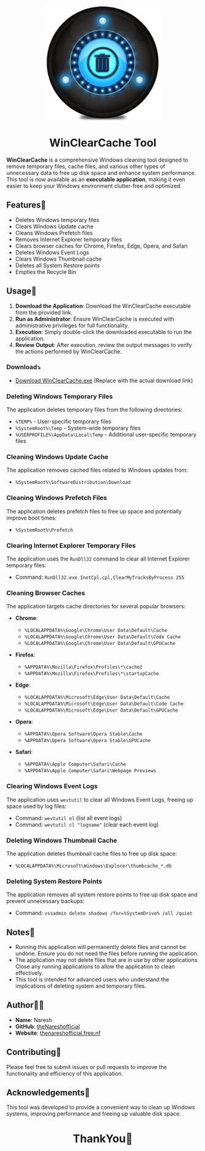 
<p align="center">
            <img src="assests/WinCleat-Cache-logo.png" width="300px">
</p>

<h1 align="center"> WinClearCache Tool</h1>

**WinClearCache** is a comprehensive Windows cleaning tool designed to remove temporary files, cache files, and various other types of unnecessary data to free up disk space and enhance system performance. This tool is now available as an **executable application**, making it even easier to keep your Windows environment clutter-free and optimized.

## Features🎯

- Deletes Windows temporary files
- Clears Windows Update cache
- Cleans Windows Prefetch files
- Removes Internet Explorer temporary files
- Clears browser caches for Chrome, Firefox, Edge, Opera, and Safari
- Deletes Windows Event Logs
- Clears Windows Thumbnail cache
- Deletes all System Restore points
- Empties the Recycle Bin

## Usage💭

1. **Download the Application**: Download the WinClearCache executable from the provided link.
2. **Run as Administrator**: Ensure WinClearCache is executed with administrative privileges for full functionality.
3. **Execution**: Simply double-click the downloaded executable to run the application.
4. **Review Output**: After execution, review the output messages to verify the actions performed by WinClearCache.

### Download⤵️

- [Download WinClearCache.exe](https://github.com/theNareshofficial/WinClearCache/blob/main/WinClearCache.exe) (Replace with the actual download link)

### Deleting Windows Temporary Files

The application deletes temporary files from the following directories:

- `%TEMP%` - User-specific temporary files
- `%SystemRoot%\Temp` - System-wide temporary files
- `%USERPROFILE%\AppData\Local\Temp` - Additional user-specific temporary files

### Cleaning Windows Update Cache

The application removes cached files related to Windows updates from:

- `%SystemRoot%\SoftwareDistribution\Download`

### Cleaning Windows Prefetch Files

The application deletes prefetch files to free up space and potentially improve boot times:

- `%SystemRoot%\Prefetch`

### Clearing Internet Explorer Temporary Files

The application uses the `RunDll32` command to clear all Internet Explorer temporary files:

- Command: `RunDll32.exe InetCpl.cpl,ClearMyTracksByProcess 255`

### Cleaning Browser Caches

The application targets cache directories for several popular browsers:

- **Chrome**:
  - `%LOCALAPPDATA%\Google\Chrome\User Data\Default\Cache`
  - `%LOCALAPPDATA%\Google\Chrome\User Data\Default\Code Cache`
  - `%LOCALAPPDATA%\Google\Chrome\User Data\Default\GPUCache`

- **Firefox**:
  - `%APPDATA%\Mozilla\Firefox\Profiles\*\cache2`
  - `%APPDATA%\Mozilla\Firefox\Profiles\*\startupCache`

- **Edge**:
  - `%LOCALAPPDATA%\Microsoft\Edge\User Data\Default\Cache`
  - `%LOCALAPPDATA%\Microsoft\Edge\User Data\Default\Code Cache`
  - `%LOCALAPPDATA%\Microsoft\Edge\User Data\Default\GPUCache`

- **Opera**:
  - `%APPDATA%\Opera Software\Opera Stable\Cache`
  - `%APPDATA%\Opera Software\Opera Stable\GPUCache`

- **Safari**:
  - `%APPDATA%\Apple Computer\Safari\Cache`
  - `%APPDATA%\Apple Computer\Safari\Webpage Previews`

### Clearing Windows Event Logs

The application uses `wevtutil` to clear all Windows Event Logs, freeing up space used by log files:

- Command: `wevtutil el` (list all event logs)
- Command: `wevtutil cl "logname"` (clear each event log)

### Deleting Windows Thumbnail Cache

The application deletes thumbnail cache files to free up disk space:

- `%LOCALAPPDATA%\Microsoft\Windows\Explorer\thumbcache_*.db`

### Deleting System Restore Points

The application removes all system restore points to free up disk space and prevent unnecessary backups:

- Command: `vssadmin delete shadows /for=%SystemDrive% /all /quiet`

## Notes📝

- Running this application will permanently delete files and cannot be undone. Ensure you do not need the files before running the application.
- The application may not delete files that are in use by other applications. Close any running applications to allow the application to clean effectively.
- This tool is intended for advanced users who understand the implications of deleting system and temporary files.

## Author👨‍💻

- **Name**: Naresh
- **GitHub**: [theNareshofficial](https://github.com/theNareshofficial)
- **Website**: [thenareshofficial.free.nf](http://thenareshofficial.free.nf/)

## Contributing🤝

Please feel free to submit issues or pull requests to improve the functionality and efficiency of this application.

## Acknowledgements📒

This tool was developed to provide a convenient way to clean up Windows systems, improving performance and freeing up valuable disk space.

<h1 align="center">ThankYou🎉</h1>